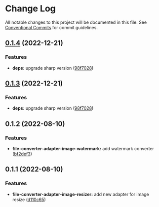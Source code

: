 # Change Log

All notable changes to this project will be documented in this file.
See [Conventional Commits](https://conventionalcommits.org) for commit guidelines.

## [0.1.4](https://github.com/Rytass/Utils/compare/@rytass/file-converter-adapter-image-watermark@0.1.2...@rytass/file-converter-adapter-image-watermark@0.1.4) (2022-12-21)


### Features

* **deps:** upgrade sharp version ([98f7028](https://github.com/Rytass/Utils/commit/98f7028cc8783683a435118e1e7312b407cdc191))





## [0.1.3](https://github.com/Rytass/Utils/compare/@rytass/file-converter-adapter-image-watermark@0.1.2...@rytass/file-converter-adapter-image-watermark@0.1.3) (2022-12-21)


### Features

* **deps:** upgrade sharp version ([98f7028](https://github.com/Rytass/Utils/commit/98f7028cc8783683a435118e1e7312b407cdc191))





## 0.1.2 (2022-08-10)


### Features

* **file-converter-adapter-image-watermark:** add watermark converter ([bf2def3](https://github.com/Rytass/Utils/commit/bf2def359e4271ff54c4cdaebe760dba00dd6e09))





## 0.1.1 (2022-08-10)


### Features

* **file-converter-adapter-image-resizer:** add new adapter for image resize ([d110c65](https://github.com/Rytass/Utils/commit/d110c65e21117d6052dc158fae7036d3bca6a2ea))
